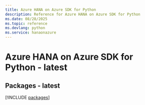 ```yaml
---
title: Azure HANA on Azure SDK for Python
description: Reference for Azure HANA on Azure SDK for Python
ms.date: 08/28/2025
ms.topic: reference
ms.devlang: python
ms.service: hanaonazure
---
```

# Azure HANA on Azure SDK for Python - latest
## Packages - latest
[!INCLUDE [packages](hana-on-azure-index.md)]